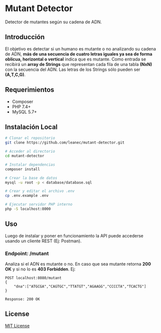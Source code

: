 # Mutant Detector

Detector de mutantes según su cadena de ADN.

## Introducción
El objetivo es detectar si un humano es mutante o no analizando su cadena de ADN, **más de una secuencia de cuatro letras iguales ya sea de forma oblicua, horizontal o vertical** indica que es mutante.
Como entrada se recibirá un **array de Strings** que representan cada fila de una tabla **(NxN)** con la secuencia del ADN. Las letras de los Strings sólo pueden ser **(A,T,C,G)**.

## Requerimientos

- Composer
- PHP 7.4+
- MySQL 5.7+

## Instalación Local

``` bash
# Clonar el repositorio
git clone https://github.com/leanec/mutant-detector.git

# Acceder al directorio
cd mutant-detector

# Instalar dependencias
composer install

# Crear la base de datos
mysql -u root -p < database/database.sql

# Crear y editar el archivo .env
cp .env.example .env

# Ejecutar servidor PHP interno
php -S localhost:8000

```

## Uso

Luego de instalar y poner en funcionamiento la API puede accederse usando un cliente REST (Ej: Postman).

### Endpoint: /mutant

Analiza si el ADN es mutante o no. En caso que sea mutante retorna **200 OK** y si no lo es **403 Forbidden**. Ej: 

```
POST localhost:8080/mutant
{
    "dna":["ATGCGA","CAGTGC","TTATGT","AGAAGG","CCCCTA","TCACTG"]
}
```

```
Response: 200 OK
```

## License
[MIT License](https://github.com/leanec/mutant-detector/blob/main/LICENSE)